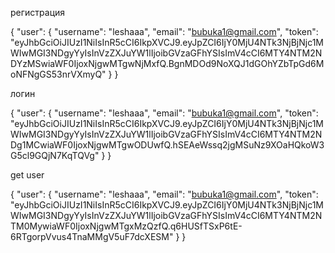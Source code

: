 регистрация

{ "user": { "username": "leshaaa", "email": "bubuka1@gmail.com", "token": "eyJhbGciOiJIUzI1NiIsInR5cCI6IkpXVCJ9.eyJpZCI6IjY0MjU4NTk3NjBjNjc1MWIwMGI3NDgyYyIsInVzZXJuYW1lIjoibGVzaGFhYSIsImV4cCI6MTY4NTM2NDYzMSwiaWF0IjoxNjgwMTgwNjMxfQ.BgnMDOd9NoXQJ1dGOhYZbTpGd6MoNFNgGS53nrVXmyQ" } }

логин

{ "user": { "username": "leshaaa", "email": "bubuka1@gmail.com", "token": "eyJhbGciOiJIUzI1NiIsInR5cCI6IkpXVCJ9.eyJpZCI6IjY0MjU4NTk3NjBjNjc1MWIwMGI3NDgyYyIsInVzZXJuYW1lIjoibGVzaGFhYSIsImV4cCI6MTY4NTM2NDg1MCwiaWF0IjoxNjgwMTgwODUwfQ.hSEAeWssq2jgMSuNz9XOaHQkoW3G5cl9GQjN7KqTQVg" } }

get user

{ "user": { "username": "leshaaa", "email": "bubuka1@gmail.com", "token": "eyJhbGciOiJIUzI1NiIsInR5cCI6IkpXVCJ9.eyJpZCI6IjY0MjU4NTk3NjBjNjc1MWIwMGI3NDgyYyIsInVzZXJuYW1lIjoibGVzaGFhYSIsImV4cCI6MTY4NTM2NTM0MywiaWF0IjoxNjgwMTgxMzQzfQ.q6HUSfTSxP6tE-6RTgorpVvus4TnaMMgV5uF7dcXESM" } }

